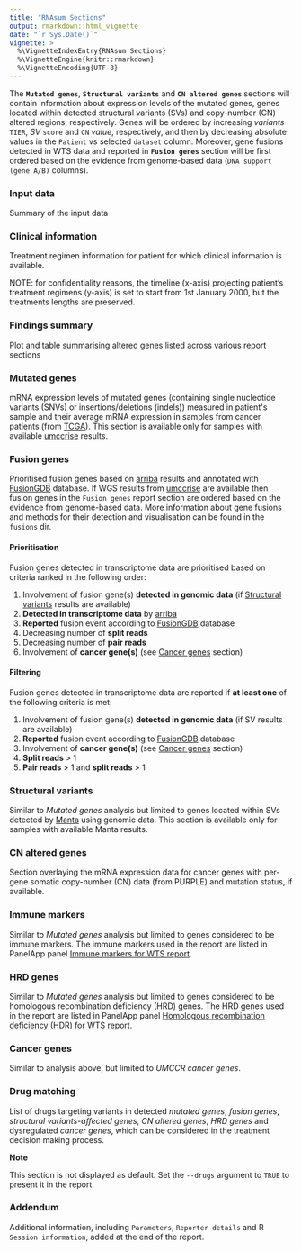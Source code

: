 ```yaml
---
title: "RNAsum Sections"
output: rmarkdown::html_vignette
date: "`r Sys.Date()`"
vignette: >
  %\VignetteIndexEntry{RNAsum Sections}
  %\VignetteEngine{knitr::rmarkdown}
  %\VignetteEncoding{UTF-8}
---
```


The **`Mutated genes`**, **`Structural variants`** and **`CN altered genes`**
sections will contain information about expression levels of the mutated genes,
genes located within detected structural variants (SVs) and copy-number (CN)
altered regions, respectively. Genes will be ordered by increasing *variants*
`TIER`, *SV* `score` and `CN` *value*, respectively, and then by decreasing
absolute values in the `Patient` vs selected `dataset` column. Moreover, gene
fusions detected in WTS data and reported in **`Fusion genes`** section will be
first ordered based on the evidence from genome-based data
(`DNA support (gene A/B)` columns).

### Input data

Summary of the input data

### Clinical information

Treatment regimen information for patient for which clinical information is
available.

NOTE: for confidentiality reasons, the timeline (x-axis) projecting patient’s
treatment regimens (y-axis) is set to start from 1st January 2000, but the
treatments lengths are preserved.

### Findings summary

Plot and table summarising altered genes listed across various report sections

### Mutated genes

mRNA expression levels of mutated genes (containing single nucleotide variants
(SNVs) or insertions/deletions (indels)) measured in patient's sample and their
average mRNA expression in samples from cancer patients (from
[TCGA](https://portal.gdc.cancer.gov/)). This section is available only for
samples with available [umccrise](https://github.com/umccr/umccrise) results.

### Fusion genes

Prioritised fusion genes based on [arriba](https://arriba.readthedocs.io/en/latest/)
results and annotated with [FusionGDB](https://ccsm.uth.edu/FusionGDB) database.
If WGS results from [umccrise](https://github.com/umccr/umccrise) are available
then fusion genes in the `Fusion genes` report section are ordered based on the
evidence from genome-based data. More information about gene fusions and
methods for their detection and visualisation can be found in the `fusions` dir.

#### Prioritisation

Fusion genes detected in transcriptome data are prioritised based on criteria
ranked in the following order:

1. Involvement of fusion gene(s) **detected in genomic data** (if
   [Structural variants](#structural-variants) results are available)
2. **Detected in transcriptome data** by [arriba](https://arriba.readthedocs.io/en/latest/)
3. **Reported** fusion event according to [FusionGDB](https://ccsm.uth.edu/FusionGDB/) database
4. Decreasing number of **split reads**
5. Decreasing number of **pair reads**
6. Involvement of **cancer gene(s)** (see [Cancer genes](#cancer-genes) section)

#### Filtering

Fusion genes detected in transcriptome data are reported if **at least one** of
the following criteria is met:

1. Involvement of fusion gene(s) **detected in genomic data** (if SV results
   are available)
2. **Reported** fusion event according to [FusionGDB](https://ccsm.uth.edu/FusionGDB) database
3. Involvement of **cancer gene(s)** (see [Cancer genes](#cancer-genes) section)
4. **Split reads** > 1
5. **Pair reads** > 1 and **split reads** > 1

### Structural variants

Similar to *Mutated genes* analysis but limited to genes located within SVs
detected by [Manta](https://github.com/Illumina/manta) using genomic data. This
section is available only for samples with available Manta results.

### CN altered genes

Section overlaying the mRNA expression data for cancer genes with per-gene
somatic copy-number (CN) data (from PURPLE) and mutation status, if available.

### Immune markers

Similar to *Mutated genes* analysis but limited to genes considered to be
immune markers. The immune markers used in the report are listed in PanelApp
panel [Immune markers for WTS report](https://panelapp.agha.umccr.org/panels/243/).

### HRD genes

Similar to *Mutated genes* analysis but limited to genes considered to be
homologous recombination deficiency (HRD) genes. The HRD genes used in the
report are listed in PanelApp panel
[Homologous recombination deficiency (HDR) for WTS report](https://panelapp.agha.umccr.org/panels/242/).

### Cancer genes

Similar to analysis above, but limited to *UMCCR cancer genes*.

### Drug matching

List of drugs targeting variants in detected *mutated genes*, *fusion genes*,
*structural variants-affected genes*, *CN altered genes*, *HRD genes* and
dysregulated *cancer genes*, which can be considered in the treatment decision
making process.

**Note**

This section is not displayed as default. Set the `--drugs` argument to `TRUE` to present it in the report.

### Addendum

Additional information, including `Parameters`, `Reporter details` and R
`Session information`,  added at the end of the report.
